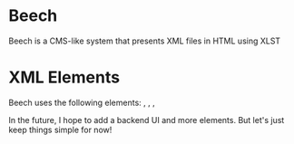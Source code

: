 # Beech
Beech is a CMS-like system that presents XML files in HTML using XLST

# XML Elements
Beech uses the following elements:
<headline>, <author>, <date>, <body>
  
In the future, I hope to add a backend UI and more elements. But let's just keep things simple for now!


